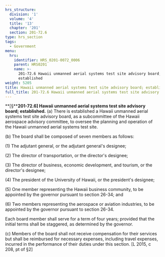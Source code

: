 ```yaml
---
hrs_structure:
  division: '1'
  volume: '4'
  title: '13'
  chapter: '201'
  section: 201-72.6
type: hrs_section
tags:
  - Government
menu:
  hrs:
    identifier: HRS_0201-0072_0006
    parent: HRS0201
    name: >-
      201-72.6 Hawaii unmanned aerial systems test site advisory board;
      established
weight: 5205
title: Hawaii unmanned aerial systems test site advisory board; established
full_title: 201-72.6 Hawaii unmanned aerial systems test site advisory board; established
---
```

**[§****201-72.6] Hawaii unmanned aerial systems test site advisory board; established.** (a) There is established a Hawaii unmanned aerial systems test site advisory board, as a subcommittee of the Hawaii aerospace advisory committee, to oversee the planning and operation of the Hawaii unmanned aerial systems test site.

(b) The board shall be composed of seven members as follows:

(1) The adjutant general, or the adjutant general's designee;

(2) The director of transportation, or the director's designee;

(3) The director of business, economic development, and tourism, or the director's designee;

(4) The president of the University of Hawaii, or the president's designee;

(5) One member representing the Hawaii business community, to be appointed by the governor pursuant to section 26-34; and

(6) Two members representing the aerospace or aviation industries, to be appointed by the governor pursuant to section 26-34.

Each board member shall serve for a term of four years; provided that the initial terms shall be staggered, as determined by the governor.

(c) Members of the board shall not receive compensation for their services but shall be reimbursed for necessary expenses, including travel expenses, incurred in the performance of their duties under this section. [L 2015, c 208, pt of §2]